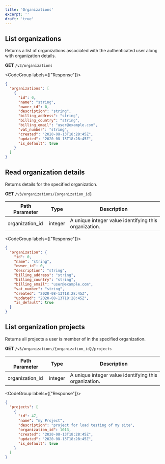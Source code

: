 ```yaml
---
title: 'Organizations'
excerpt: ''
draft: 'true'
---
```


## List organizations

Returns a list of organizations associated with the authenticated user along with organization details.

**GET** `/v3/organizations`

<CodeGroup labels={["Response"]}>

```json
{
  "organizations": [
    {
      "id": 0,
      "name": "string",
      "owner_id": 0,
      "description": "string",
      "billing_address": "string",
      "billing_country": "string",
      "billing_email": "user@example.com",
      "vat_number": "string",
      "created": "2020-08-13T18:28:45Z",
      "updated": "2020-08-13T18:28:45Z",
      "is_default": true
    }
  ]
}
```

</CodeGroup>

## Read organization details

Returns details for the specified organization.

**GET** `/v3/organizations/{organization_id}`

| Path Parameter  | Type    | Description                                           |
| --------------- | ------- | ----------------------------------------------------- |
| organization_id | integer | A unique integer value identifying this organization. |

<CodeGroup labels={["Response"]}>

```json
{
  "organization": {
    "id": 0,
    "name": "string",
    "owner_id": 0,
    "description": "string",
    "billing_address": "string",
    "billing_country": "string",
    "billing_email": "user@example.com",
    "vat_number": "string",
    "created": "2020-08-13T18:28:45Z",
    "updated": "2020-08-13T18:28:45Z",
    "is_default": true
  }
}
```

</CodeGroup>

## List organization projects

Returns all projects a user is member of in the specified organization.

**GET** `/v3/organizations/{organization_id}/projects`

| Path Parameter  | Type    | Description                                           |
| --------------- | ------- | ----------------------------------------------------- |
| organization_id | integer | A unique integer value identifying this organization. |

<CodeGroup labels={["Response"]}>

```json
{
  "projects": [
    {
      "id": 47,
      "name": "my Project",
      "description": "project for load testing of my site",
      "organization_id": 1013,
      "created": "2020-08-13T18:28:45Z",
      "updated": "2020-08-13T18:28:45Z",
      "is_default": true
    }
  ]
}
```

</CodeGroup>
